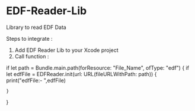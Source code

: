 # EDF-Reader-Lib
Library to read EDF Data

Steps to integrate :

1. Add EDF Reader Lib to your Xcode project 
2. Call function :

if let path = Bundle.main.path(forResource: "File_Name", ofType: "edf") {
    if let edfFile = EDFReader.init(url: URL(fileURLWithPath: path)) {
        print("edfFile:- ",edfFile)
        
    }
}
